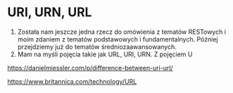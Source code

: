 # URI, URN, URL

1. Została nam jeszcze jedna rzecz do omówienia z tematów RESTowych i moim zdaniem z tematów podstawowych i fundamentalnych. Później przejdziemy już do tematów średniozaawansowanych.
2. Mam na myśli pojęcia takie jak URL, URI, URN. Z pojęciem U




https://danielmiessler.com/p/difference-between-uri-url/

https://www.britannica.com/technology/URL